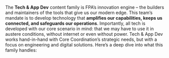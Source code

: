 The **Tech & App Dev** content family is FPA’s innovation engine – the builders and maintainers of the tools that give us our modern edge. This team’s mandate is to develop technology that **amplifies our capabilities, keeps us connected, and safeguards our operations**. Importantly, all tech is developed with our core scenario in mind: that we may have to use it in austere conditions, without internet or even without power. Tech & App Dev works hand-in-hand with Core Coordination’s strategic needs, but with a focus on engineering and digital solutions. Here’s a deep dive into what this family handles: